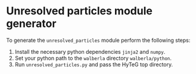 Unresolved particles module generator
=====================================

To generate the `unresolved_particles` module perform the following steps:

1. Install the necessary python dependencies `jinja2` and `numpy`.
2. Set your python path to the `walberla` directory `walberla/python`.
3. Run `unresolved_particles.py` and pass the HyTeG top directory.
